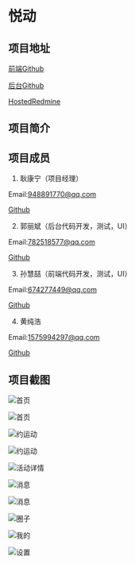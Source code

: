 # 悦动

## 项目地址

[前端Github](https://github.com/Sunhuizhe/yuedong-project)

[后台Github](https://github.com/GuoLiBin6/review)

[HostedRedmine](http://10.7.1.5/projects/abc/issues?c%5B%5D=tracker&c%5B%5D=status&c%5B%5D=priority&c%5B%5D=subject&c%5B%5D=assigned_to&c%5B%5D=updated_on&f%5B%5D=status_id&f%5B%5D=&group_by=&op%5Bstatus_id%5D=%2A&page=1&set_filter=1&utf8=%E2%9C%93)

## 项目简介



## 项目成员

1. 耿康宁（项目经理）

 Email:948891770@qq.com
 
 [Github](https://github.com/gengkangning)

2. 郭丽斌（后台代码开发，测试，UI）

 Email:782518577@qq.com
 
 [Github](https://github.com/GuoLiBin6)
 
3. 孙慧喆（前端代码开发，测试，UI）

 Email:674277449@qq.com
 
 [Github](https://github.com/Sunhuizhe)

4. 黄纯浩

 Email:1575994297@qq.com
 
 [Github](https://github.com/hh970304)
 
 ## 项目截图
 
 ![首页](https://github.com/Sunhuizhe/yuedong-project/blob/master/%E9%A1%B9%E7%9B%AE%E6%88%AA%E5%9B%BE/1.png)
 
 ![首页](https://github.com/Sunhuizhe/yuedong-project/blob/master/%E9%A1%B9%E7%9B%AE%E6%88%AA%E5%9B%BE/2.png)
 
 ![约运动](https://github.com/Sunhuizhe/yuedong-project/blob/master/%E9%A1%B9%E7%9B%AE%E6%88%AA%E5%9B%BE/3.png)
 
 ![约运动](https://github.com/Sunhuizhe/yuedong-project/blob/master/%E9%A1%B9%E7%9B%AE%E6%88%AA%E5%9B%BE/4.png)
 
 ![活动详情](https://github.com/Sunhuizhe/yuedong-project/blob/master/%E9%A1%B9%E7%9B%AE%E6%88%AA%E5%9B%BE/5.png)
 
 ![消息](https://github.com/Sunhuizhe/yuedong-project/blob/master/%E9%A1%B9%E7%9B%AE%E6%88%AA%E5%9B%BE/9.png)
 
 ![消息](https://github.com/Sunhuizhe/yuedong-project/blob/master/%E9%A1%B9%E7%9B%AE%E6%88%AA%E5%9B%BE/10.png)
 
 ![圈子](https://github.com/Sunhuizhe/yuedong-project/blob/master/%E9%A1%B9%E7%9B%AE%E6%88%AA%E5%9B%BE/6.png)
 
 ![我的](https://github.com/Sunhuizhe/yuedong-project/blob/master/%E9%A1%B9%E7%9B%AE%E6%88%AA%E5%9B%BE/7.png)
 
 ![设置](https://github.com/Sunhuizhe/yuedong-project/blob/master/%E9%A1%B9%E7%9B%AE%E6%88%AA%E5%9B%BE/8.png)
